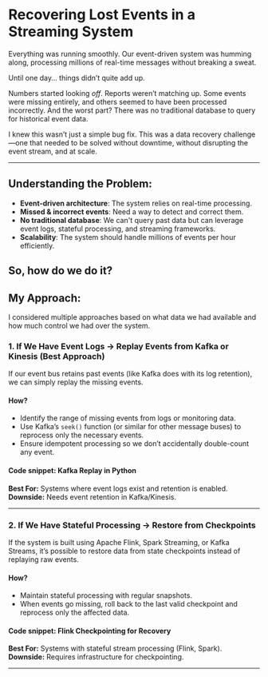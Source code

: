 # Recovering Lost Events in a Streaming System 

Everything was running smoothly. Our event-driven system was humming along, processing millions of real-time messages without breaking a sweat.  

Until one day… things didn’t quite add up.  

Numbers started looking *off*. Reports weren’t matching up. Some events were missing entirely, and others seemed to have been processed incorrectly. And the worst part? There was no traditional database to query for historical event data.  

I knew this wasn’t just a simple bug fix. This was a data recovery challenge—one that needed to be solved without downtime, without disrupting the event stream, and at scale.  

---

## Understanding the Problem:  

- **Event-driven architecture**: The system relies on real-time processing.
- **Missed & incorrect events**: Need a way to detect and correct them.
- **No traditional database**: We can't query past data but can leverage event logs, stateful processing, and streaming frameworks.
- **Scalability**: The system should handle millions of events per hour efficiently.

So, how do we do it? 
---

##  My Approach: 

I considered multiple approaches based on what data we had available and how much control we had over the system.  

### 1. If We Have Event Logs → Replay Events from Kafka or Kinesis  (Best Approach)

If our event bus retains past events (like Kafka does with its log retention), we can simply replay the missing events.  

#### How?  
- Identify the range of missing events from logs or monitoring data.  
- Use Kafka’s `seek()` function (or similar for other message buses) to reprocess only the necessary events.  
- Ensure idempotent processing so we don’t accidentally double-count any event.  

#### Code snippet: Kafka Replay in Python  
**Best For:** Systems where event logs exist and retention is enabled.  
**Downside:** Needs event retention in Kafka/Kinesis.  

---

### 2. If We Have Stateful Processing → Restore from Checkpoints  

If the system is built using Apache Flink, Spark Streaming, or Kafka Streams, it’s possible to restore data from state checkpoints instead of replaying raw events.  

#### How?  
- Maintain stateful processing with regular snapshots.  
- When events go missing, roll back to the last valid checkpoint and reprocess only the affected data.  

#### Code snippet: Flink Checkpointing for Recovery  
**Best For:** Systems with stateful stream processing (Flink, Spark).  
**Downside:** Requires infrastructure for checkpointing.  

---

